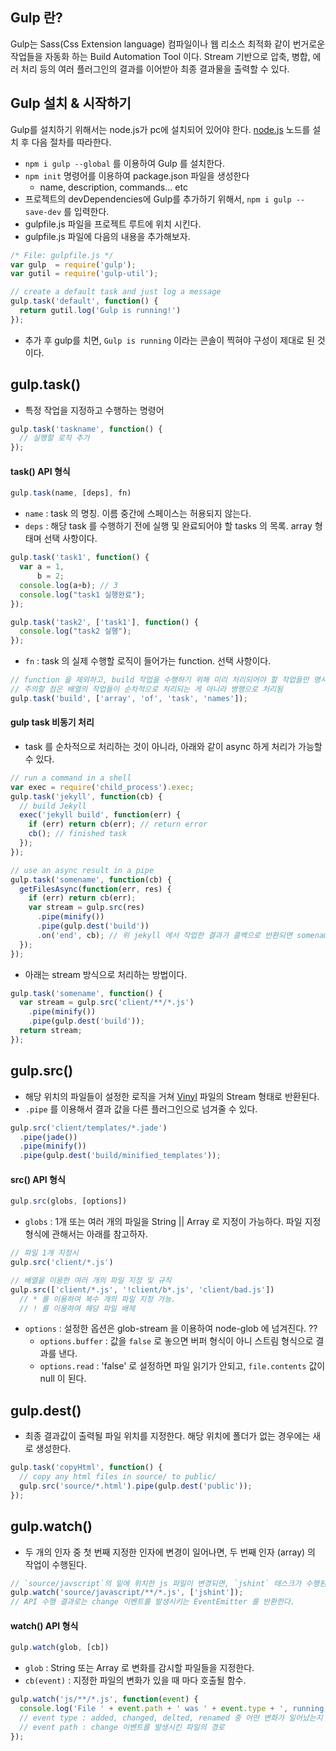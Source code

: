 ## Gulp 란?
Gulp는 Sass(Css Extension language) 컴파일이나 웹 리소스 최적화 같이 번거로운 작업들을 자동화 하는 Build Automation Tool 이다.
Stream 기반으로 압축, 병합, 에러 처리 등의 여러 플러그인의 결과를 이어받아 최종 결과물을 출력할 수 있다.

## Gulp 설치 & 시작하기
Gulp를 설치하기 위해서는 node.js가 pc에 설치되어 있어야 한다. [node.js](https://nodejs.org/en/)
노드를 설치 후 다음 절차를 따라한다.

- `npm i gulp --global` 를 이용하여 Gulp 를 설치한다.
- `npm init` 명령어를 이용하여 package.json 파일을 생성한다
    + name, description, commands... etc
- 프로젝트의 devDependencies에 Gulp를 추가하기 위해서, `npm i gulp --save-dev` 를 입력한다.
- gulpfile.js 파일을 프로젝트 루트에 위치 시킨다.
- gulpfile.js 파일에 다음의 내용을 추가해보자.

``` javascript
/* File: gulpfile.js */
var gulp  = require('gulp');
var gutil = require('gulp-util');

// create a default task and just log a message
gulp.task('default', function() {
  return gutil.log('Gulp is running!')
});
```

- 추가 후 gulp를 치면, `Gulp is running` 이라는 콘솔이 찍혀야 구성이 제대로 된 것 이다.

## gulp.task()
- 특정 작업을 지정하고 수행하는 명령어

``` javascript
gulp.task('taskname', function() {
  // 실행할 로직 추가
});
```

#### task() API 형식

``` javascript
gulp.task(name, [deps], fn)
```

- `name` : task 의 명칭. 이름 중간에 스페이스는 허용되지 않는다.
- `deps` : 해당 task 를 수행하기 전에 실행 및 완료되어야 할 tasks 의 목록. array 형태며 선택 사항이다.

``` javascript
gulp.task('task1', function() {
  var a = 1,
      b = 2;
  console.log(a+b); // 3
  console.log("task1 실행완료");
});

gulp.task('task2', ['task1'], function() {
  console.log("task2 실행");
});
```

- `fn` : task 의 실제 수행할 로직이 들어가는 function. 선택 사항이다.

``` javascript
// function 을 제외하고, build 작업을 수행하기 위해 미리 처리되어야 할 작업들만 명시
// 주의할 점은 배열의 작업들이 순차적으로 처리되는 게 아니라 병행으로 처리됨
gulp.task('build', ['array', 'of', 'task', 'names']);
```

#### gulp task 비동기 처리
- task 를 순차적으로 처리하는 것이 아니라, 아래와 같이 async 하게 처리가 가능할 수 있다.

``` javascript
// run a command in a shell
var exec = require('child_process').exec;
gulp.task('jekyll', function(cb) {
  // build Jekyll
  exec('jekyll build', function(err) {
    if (err) return cb(err); // return error
    cb(); // finished task
  });
});

// use an async result in a pipe
gulp.task('somename', function(cb) {
  getFilesAsync(function(err, res) {
    if (err) return cb(err);
    var stream = gulp.src(res)
      .pipe(minify())
      .pipe(gulp.dest('build'))
      .on('end', cb); // 위 jekyll 에서 작업한 결과가 콜백으로 반환되면 somename 이 수행된다.
  });
});
```

- 아래는 stream 방식으로 처리하는 방법이다.

``` javascript
gulp.task('somename', function() {
  var stream = gulp.src('client/**/*.js')
    .pipe(minify())
    .pipe(gulp.dest('build'));
  return stream;
});
```

## gulp.src()
- 해당 위치의 파일들이 설정한 로직을 거쳐 [Vinyl](https://github.com/gulpjs/vinyl-fs) 파일의 Stream 형태로 반환된다.
- `.pipe` 를 이용해서 결과 값을 다른 플러그인으로 넘겨줄 수 있다.

```javascript
gulp.src('client/templates/*.jade')
  .pipe(jade())
  .pipe(minify())
  .pipe(gulp.dest('build/minified_templates'));
```

#### src() API 형식

```javascript
gulp.src(globs, [options])
```

- `globs` : 1개 또는 여러 개의 파일을 String || Array 로 지정이 가능하다. 파일 지정 형식에 관해서는 아래를 참고하자.

```javascript
// 파일 1개 지정시
gulp.src('client/*.js')

// 배열을 이용한 여러 개의 파일 지정 및 규칙
gulp.src(['client/*.js', '!client/b*.js', 'client/bad.js'])
  // * 를 이용하여 복수 개의 파일 지정 가능.
  // ! 를 이용하여 해당 파일 배제
```

- `options` : 설정한 옵션은 glob-stream 을 이용하여 node-glob 에 넘겨진다. ??
  - `options.buffer` : 값을 `false` 로 놓으면 버퍼 형식이 아니 스트림 형식으로 결과를 낸다.
  - `options.read` : 'false' 로 설정하면 파일 읽기가 안되고, `file.contents` 값이 null 이 된다.

## gulp.dest()
- 최종 결과값이 출력될 파일 위치를 지정한다. 해당 위치에 폴더가 없는 경우에는 새로 생성한다.

``` javascript
gulp.task('copyHtml', function() {
  // copy any html files in source/ to public/
  gulp.src('source/*.html').pipe(gulp.dest('public'));
});
```

## gulp.watch()
- 두 개의 인자 중 첫 번째 지정한 인자에 변경이 일어나면, 두 번째 인자 (array) 의 작업이 수행된다.

```javascript
// `source/javscript`의 밑에 위치한 js 파일이 변경되면, `jshint` 태스크가 수행된다.
gulp.watch('source/javascript/**/*.js', ['jshint']);
// API 수행 결과로는 change 이벤트를 발생시키는 EventEmitter 를 반환한다.
```

#### watch() API 형식

```javascript
gulp.watch(glob, [cb])
```

  - `glob` : String 또는 Array 로 변화를 감시할 파일들을 지정한다.
  - `cb(event)` : 지정한 파일의 변화가 있을 때 마다 호출될 함수.

```javascript
gulp.watch('js/**/*.js', function(event) {
  console.log('File ' + event.path + ' was ' + event.type + ', running tasks...');
  // event type : added, changed, delted, renamed 중 어떤 변화가 일어났는지
  // event path : change 이벤트를 발생시킨 파일의 경로
});
```
